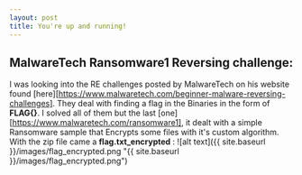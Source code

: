 ```yaml
---
layout: post
title: You're up and running!
---
```

## MalwareTech Ransomware1 Reversing challenge:

I was looking into the RE challenges posted by MalwareTech on his website found [here][https://www.malwaretech.com/beginner-malware-reversing-challenges]. They deal with finding a flag in the Binaries in the form of **FLAG{}**. I solved all of them but the last [one][https://www.malwaretech.com/ransomware1], it dealt with a simple Ransomware sample that Encrypts some files with it's custom algorithm. With the zip file came a __flag.txt_encrypted__ :
![alt text]({{ site.baseurl }}/images/flag_encrypted.png "{{ site.baseurl }}/images/flag_encrypted.png")
